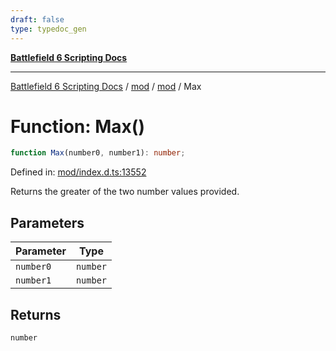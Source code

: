 ```yaml
---
draft: false
type: typedoc_gen
---
```


[**Battlefield 6 Scripting Docs**](../../../_index.md)

***

[Battlefield 6 Scripting Docs](../../../_index.md) / [mod](../../_index.md) / [mod](../_index.md) / Max

# Function: Max()

```ts
function Max(number0, number1): number;
```

Defined in: [mod/index.d.ts:13552](https://github.com/battlefield-portal-community/portal-docs/blob/6d87e21c5922a3efb03c634dbe98e5fe6e797672/generators/santiago/mod/index.d.ts#L13552)

Returns the greater of the two number values provided.

## Parameters

| Parameter | Type |
| ------ | ------ |
| `number0` | `number` |
| `number1` | `number` |

## Returns

`number`
